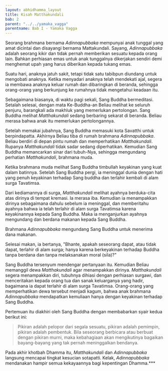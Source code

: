 ```yaml
---
layout: abhidhamma_layout
title: Kisah Matthakundali
bab: 2
parent: "../../yamaka_vagga"
parentname: Bab I - Yamaka Vagga
---
```

Seorang brahmana bernama *Adinnapubbaka* mempunyai anak tunggal yang amat dicintai dan disayangi bernama Mattakundali. Sayang, *Adinnapubbaka* adalah seorang kikir dan tidak pernah memberikan sesuatu kepada orang lain. Bahkan perhiasan emas untuk anak tunggalnya dikerjakan sendiri demi menghemat upah yang harus diberikan kepada tukang emas.

Suatu hari, anaknya jatuh sakit, tetapi tidak satu tabibpun diundang untuk mengobati anaknya. Ketika menyadari anaknya telah mendekati ajal, segera ia membawa anaknya keluar rumah dan dibaringkan di beranda, sehingga orang-orang yang berkunjung ke rumahnya tidak mengetahui keadaan itu.

Sebagaimana biasanya, di waktu pagi sekali, Sang Buddha bermeditasi. Setalah selesai, dengan mata Ke-Buddha-an Beliau melihat ke seluruh penjuru, barangkali ada makhluk yang memerlukan pertolongan. Sang Buddha melihat *Matthakundali* sedang berbaring sekarat di beranda. Beliau merasa bahwa anak itu memerlukan pertolongannya.

Setelah memakai jubahnya, Sang Buddha memasuki kota Savatthi untuk berpindapatta. Akhirnya Beliau tiba di rumah brahmana *Adinnapubbaka*. Beliau berdiri di depan pintu rumah dan memperhatikan *Matthakundali*. Rupanya *Matthakundali* tidak sadar sedang diperhatikan. Kemudian Sang Buddha memancarkan sinar dari tubuh-Nya, sehingga mengundang perhatian *Matthakundali*, brahmana muda.

Ketika brahmana muda melihat Sang Buddha timbullah keyakinan yang kuat dalam batinnya. Setelah Sang Buddha pergi, ia meninggal dunia dengan hati yang penuh keyakinan terhadap Sang buddha dan terlahir kembali di alam surga Tavatimsa.

Dari kediamannya di surga, *Matthakundali* melihat ayahnya berduka-cita atas dirinya di tempat kremasi. Ia merasa iba. Kemudian ia menampakkan dirinya sebagaimana dahulu sebelum ia meninggal, dan memberitahu ayahnya bahwa ia telah terlahir di alam surga Tavatimsa karena keyakinannya kepada Sang Buddha. Maka ia menganjurkan ayahnya mengundang dan berdana makanan kepada Sang Buddha.

Brahmana *Adinnapubbaka* mengundang Sang Buddha untuk menerima dana makanan.

Selesai makan, ia bertanya, "Bhante, apakah seseorang dapat, atau tidak dapat, terlahir di alam surga; hanya karena berkeyakinan terhadap Buddha tanpa berdana dan tanpa melaksanakan moral (sila)?"

Sang Buddha tersenyum mendengar pertanyaan itu. Kemudian Beliau memanggil dewa *Matthakundali* agar menampakkan dirinya. *Matthakundali* segera menampakkan diri, tubuhnya dihiasi dengan perhiasan surgawi, dan menceritakan kepada orang tua dan sanak keluarganya yang hadir, bagaimana ia dapat terlahir di alam surga Tavatimsa. Orang-orang yang memperhatikan dewa tersebut menjadi kagum, bahwa anak brahmana *Adinnapubbaka* mendapatkan kemuliaan hanya dengan keyakinan terhadap Sang Buddha.

Pertemuan itu diakhiri oleh Sang Buddha dengan membabarkan syair kedua berikut ini:

> Pikiran adalah pelopor dari segala sesuatu, pikiran adalah pemimpin, pikiran adalah pembentuk. Bila seseorang berbicara atau berbuat dengan pikiran murni, maka kebahagiaan akan mengikutinya bagaikan bayang-bayang yang tak pernah meninggalkan bendanya.

Pada akhir khotbah Dhamma itu, *Matthakundali* dan *Adinnapubbaka* langsung mencapai tingkat kesucian sotapatti. Kelak, *Adinnapubbaka* mendanakan hampir semua kekayaannya bagi kepentingan Dhamma.***